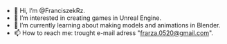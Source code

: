- 👋 Hi, I’m @FranciszekRz.
- 👀 I’m interested in creating games in Unreal Engine.
- 🌱 I’m currently learning about making models and animations in Blender. 
- 📫 How to reach me: trought e-mail adress "frarza.0520@gmail.com".

<!---
FranciszekRz/FranciszekRz is a ✨ special ✨ repository because its `README.md` (this file) appears on your GitHub profile.
You can click the Preview link to take a look at your changes.
--->
